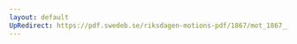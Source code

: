 ```yaml
---
layout: default
UpRedirect: https://pdf.swedeb.se/riksdagen-motions-pdf/1867/mot_1867__ak__00073/mot_1867__ak__00073_002.pdf
---
```


